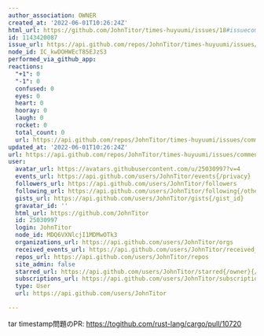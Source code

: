 ```yaml
---
author_association: OWNER
created_at: '2022-06-01T10:26:24Z'
html_url: https://github.com/JohnTitor/times-huyuumi/issues/18#issuecomment-1143420087
id: 1143420087
issue_url: https://api.github.com/repos/JohnTitor/times-huyuumi/issues/18
node_id: IC_kwDOHWEcT85EJzS3
performed_via_github_app: 
reactions:
  "+1": 0
  "-1": 0
  confused: 0
  eyes: 0
  heart: 0
  hooray: 0
  laugh: 0
  rocket: 0
  total_count: 0
  url: https://api.github.com/repos/JohnTitor/times-huyuumi/issues/comments/1143420087/reactions
updated_at: '2022-06-01T10:26:24Z'
url: https://api.github.com/repos/JohnTitor/times-huyuumi/issues/comments/1143420087
user:
  avatar_url: https://avatars.githubusercontent.com/u/25030997?v=4
  events_url: https://api.github.com/users/JohnTitor/events{/privacy}
  followers_url: https://api.github.com/users/JohnTitor/followers
  following_url: https://api.github.com/users/JohnTitor/following{/other_user}
  gists_url: https://api.github.com/users/JohnTitor/gists{/gist_id}
  gravatar_id: ''
  html_url: https://github.com/JohnTitor
  id: 25030997
  login: JohnTitor
  node_id: MDQ6VXNlcjI1MDMwOTk3
  organizations_url: https://api.github.com/users/JohnTitor/orgs
  received_events_url: https://api.github.com/users/JohnTitor/received_events
  repos_url: https://api.github.com/users/JohnTitor/repos
  site_admin: false
  starred_url: https://api.github.com/users/JohnTitor/starred{/owner}{/repo}
  subscriptions_url: https://api.github.com/users/JohnTitor/subscriptions
  type: User
  url: https://api.github.com/users/JohnTitor

---
```

tar timestamp問題のPR: https://togithub.com/rust-lang/cargo/pull/10720